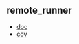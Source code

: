 ## remote_runner

* [doc](http://rubyops.github.com/remote_runner/doc/)
* [cov](http://rubyops.github.com/remote_runner/coverage/)


